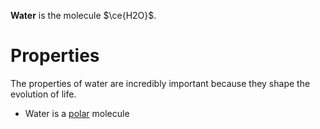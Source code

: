 **Water** is the molecule $\ce{H2O}$.

# Properties

The properties of water are incredibly important because they shape the evolution of life.

- Water is a [polar](../Chemistry/Polarity#polar-molecule) molecule